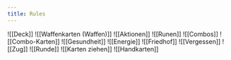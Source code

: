 ```yaml
---
title: Rules
---
```

![[Deck]]
![[Waffenkarten (Waffen)]]
![[Aktionen]]
![[Runen]]
![[Combos]]
![[Combo-Karten]]
![[Gesundheit]]
![[Energie]]
![[Friedhof]]
![[Vergessen]]
![[Zug]]
![[Runde]]
![[Karten ziehen]]
![[Handkarten]]

